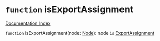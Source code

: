 # `function` isExportAssignment

[Documentation Index](../README.md)

`function` isExportAssignment(node: [Node](../interface.Node/README.md)): node `is` [ExportAssignment](../interface.ExportAssignment/README.md)

